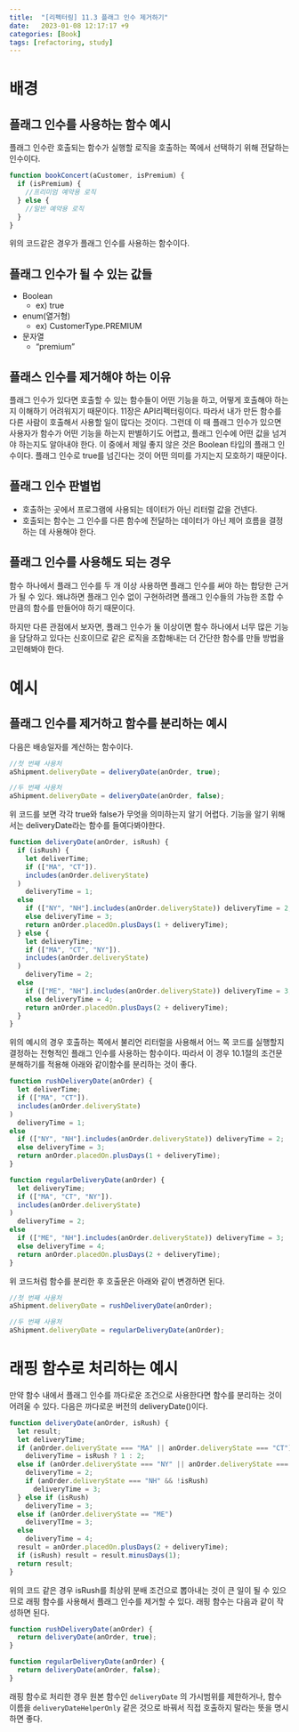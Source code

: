 ```yaml
---
title:  "[리펙터링] 11.3 플래그 인수 제거하기"
date:   2023-01-08 12:17:17 +9
categories: [Book]
tags: [refactoring, study]
---
```


# 배경

## 플래그 인수를 사용하는 함수 예시

플래그 인수란 호출되는 함수가 실행할 로직을 호출하는 쪽에서 선택하기 위해 전달하는 인수이다.

```jsx
function bookConcert(aCustomer, isPremium) {
  if (isPremium) {
    //프리미엄 예약용 로직
  } else {
    //일반 예약용 로직
  }
}
```

위의 코드같은 경우가 플래그 인수를 사용하는 함수이다.

## 플래그 인수가 될 수 있는 값들

- Boolean
  - ex) true
- enum(열거형)
  - ex) CustomerType.PREMIUM
- 문자열
  - “premium”

## 플래스 인수를 제거해야 하는 이유

플래그 인수가 있다면 호출할 수 있는 함수들이 어떤 기능을 하고, 어떻게 호출해야 하는지 이해하기 어려워지기 때문이다. 11장은 API리펙터링이다. 따라서 내가 만든 함수를 다른 사람이 호출해서 사용할 일이 많다는
것이다. 그런데 이 때 플래그 인수가 있으면 사용자가 함수가 어떤 기능을 하는지 판별하기도 어렵고, 플래그 인수에 어떤 값을 넘겨야 하는지도 알아내야 한다. 이 중에서 제일 좋지 않은 것은 Boolean 타입의
플래그 인수이다. 플래그 인수로 true를 넘긴다는 것이 어떤 의미를 가지는지 모호하기 때문이다.

## 플래그 인수 판별법

- 호출하는 곳에서 프로그램에 사용되는 데이터가 아닌 리터럴 값을 건넨다.
- 호출되는 함수는 그 인수를 다른 함수에 전달하는 데이터가 아닌 제어 흐름을 결정하는 데 사용해야 한다.

## 플래그 인수를 사용해도 되는 경우

함수 하나에서 플래그 인수를 두 개 이상 사용하면 플래그 인수를 써야 하는 합당한 근거가 될 수 있다. 왜냐하면 플래그 인수 없이 구현하려면 플래그 인수들의 가능한 조합 수만큼의 함수를 만들어야 하기 때문이다.

하지만 다른 관점에서 보자면, 플래그 인수가 둘 이상이면 함수 하나에서 너무 많은 기능을 담당하고 있다는 신호이므로 같은 로직을 조합해내는 더 간단한 함수를 만들 방법을 고민해봐야 한다.

# 예시

## 플래그 인수를 제거하고 함수를 분리하는 예시

다음은 배송일자를 계산하는 함수이다.

```jsx
//첫 번째 사용처
aShipment.deliveryDate = deliveryDate(anOrder, true);

//두 번째 사용처
aShipment.deliveryDate = deliveryDate(anOrder, false);
```

위 코드를 보면 각각 true와 false가 무엇을 의미하는지 알기 어렵다. 기능을 알기 위해서는 deliveryDate라는 함수를 들여다봐야한다.

```jsx
function deliveryDate(anOrder, isRush) {
  if (isRush) {
    let deliverTime;
    if (["MA", "CT"]).
    includes(anOrder.deliveryState)
  )
    deliveryTime = 1;
  else
    if (["NY", "NH"].includes(anOrder.deliveryState)) deliveryTime = 2;
    else deliveryTime = 3;
    return anOrder.placedOn.plusDays(1 + deliveryTime);
  } else {
    let deliveryTime;
    if (["MA", "CT", "NY"]).
    includes(anOrder.deliveryState)
  )
    deliveryTime = 2;
  else
    if (["ME", "NH"].includes(anOrder.deliveryState)) deliveryTime = 3;
    else deliveryTime = 4;
    return anOrder.placedOn.plusDays(2 + deliveryTime);
  }
}
```

위의 예시의 경우 호출하는 쪽에서 불리언 리터럴을 사용해서 어느 쪽 코드를 실행할지 결정하는 전형적인 플래그 인수를 사용하는 함수이다. 따라서 이 경우 10.1절의 조건문 분해하기를 적용해 아래와 같이함수를 분리하는
것이 좋다.

```jsx
function rushDeliveryDate(anOrder) {
  let deliverTime;
  if (["MA", "CT"]).
  includes(anOrder.deliveryState)
)
  deliveryTime = 1;
else
  if (["NY", "NH"].includes(anOrder.deliveryState)) deliveryTime = 2;
  else deliveryTime = 3;
  return anOrder.placedOn.plusDays(1 + deliveryTime);
}

function regularDeliveryDate(anOrder) {
  let deliveryTime;
  if (["MA", "CT", "NY"]).
  includes(anOrder.deliveryState)
)
  deliveryTime = 2;
else
  if (["ME", "NH"].includes(anOrder.deliveryState)) deliveryTime = 3;
  else deliveryTime = 4;
  return anOrder.placedOn.plusDays(2 + deliveryTime);
}
```

위 코드처럼 함수를 분리한 후 호출문은 아래와 같이 변경하면 된다.

```jsx
//첫 번째 사용처
aShipment.deliveryDate = rushDeliveryDate(anOrder);

//두 번째 사용처
aShipment.deliveryDate = regularDeliveryDate(anOrder);
```

# 래핑 함수로 처리하는 예시

만약 함수 내에서 플래그 인수를 까다로운 조건으로 사용한다면 함수를 분리하는 것이 어려울 수 있다.
다음은 까다로운 버전의 deliveryDate()이다.

```jsx
function deliveryDate(anOrder, isRush) {
  let result;
  let deliveryTime;
  if (anOrder.deliveryState === "MA" || anOrder.deliveryState === "CT")
    deliveryTime = isRush ? 1 : 2;
  else if (anOrder.deliveryState === "NY" || anOrder.deliveryState === "NH") {
    deliveryTime = 2;
    if (anOrder.deliveryState === "NH" && !isRush)
      deliveryTime = 3;
  } else if (isRush)
    deliveryTime = 3;
  else if (anOrder.deliveryState == "ME")
    deliveryTIme = 3;
  else
    deliveryTime = 4;
  result = anOrder.placedOn.plusDays(2 + deliveryTime);
  if (isRush) result = result.minusDays(1);
  return result;
}
```

위의 코드 같은 경우 isRush를 최상위 분배 조건으로 뽑아내는 것이 큰 일이 될 수 있으므로 래핑 함수를 사용해서 플래그 인수를 제거할 수 있다. 래핑 함수는 다음과 같이 작성하면 된다.

```jsx
function rushDeliveryDate(anOrder) {
  return deliveryDate(anOrder, true);
}

function regularDeliveryDate(anOrder) {
  return deliveryDate(anOrder, false);
}
```

래핑 함수로 처리한 경우 원본 함수인 `deliveryDate` 의 가시범위를 제한하거나, 함수 이름을 `deliveryDateHelperOnly` 같은 것으로 바꿔서 직접 호출하지 말라는 뜻을 명시하면 좋다.
